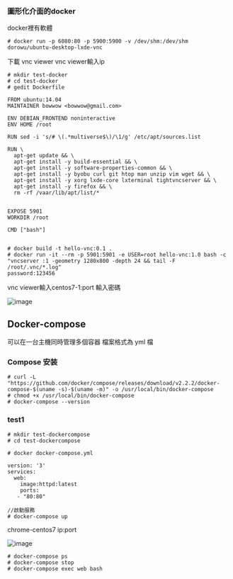 ### 圖形化介面的docker

docker裡有軟體
```
# docker run -p 6080:80 -p 5900:5900 -v /dev/shm:/dev/shm dorowu/ubuntu-desktop-lxde-vnc
```
下載 vnc viewer
vnc viewer輸入ip
```
# mkdir test-docker
# cd test-docker
# gedit Dockerfile

FROM ubuntu:14.04
MAINTAINER bowwow <bowwow@gmail.com>

ENV DEBIAN_FRONTEND noninteractive
ENV HOME /root

RUN sed -i 's/# \(.*multiverse$\)/\1/g' /etc/apt/sources.list

RUN \
  apt-get update && \
  apt-get install -y build-essential && \
  apt-get install -y software-properties-common && \
  apt-get install -y byobu curl git htop man unzip vim wget && \
  apt-get install -y xorg lxde-core lxterminal tightvncserver && \
  apt-get install -y firefox && \
  rm -rf /vaar/lib/apt/list/*


EXPOSE 5901
WORKDIR /root

CMD ["bash"]


# docker build -t hello-vnc:0.1 .
# docker run -it --rm -p 5901:5901 -e USER=root hello-vnc:1.0 bash -c "vncserver :1 -geometry 1280x800 -depth 24 && tail -F /root/.vnc/*.log"
password:123456

```
vnc viewer輸入centos7-1:port
輸入密碼

![image](https://github.com/zixxizxx/Liux-note/blob/main/110-1%20Docker/image/20211102/1102-2.jpg)

## Docker-compose
可以在一台主機同時管理多個容器
檔案格式為 yml 檔

### Compose 安装
```
# curl -L "https://github.com/docker/compose/releases/download/v2.2.2/docker-compose-$(uname -s)-$(uname -m)" -o /usr/local/bin/docker-compose
# chmod +x /usr/local/bin/docker-compose
# docker-compose --version
```

### test1
```
# mkdir test-dockercompose
# cd test-dockercompose

# docker docker-compose.yml

version: '3'
services:
  web:
    image:httpd:latest
    ports:
   - "80:80"

//啟動服務
# docker-compose up
```
chrome-centos7 ip:port

![image](https://github.com/zixxizxx/Liux-note/blob/main/110-1%20Docker/image/20211102/1102-3.jpg)

```
# docker-compose ps
# docker-compose stop
# docker-compose exec web bash
```
































